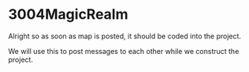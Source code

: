 # 3004MagicRealm

Alright so as soon as map is posted, it should be coded into the project.

We will use this to post messages to each other while we construct the project.

